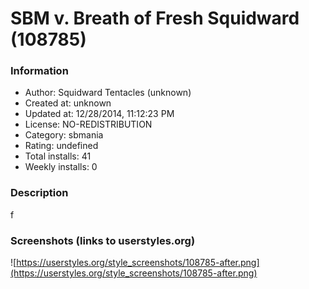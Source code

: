 # SBM v. Breath of Fresh Squidward (108785)

### Information
- Author: Squidward Tentacles (unknown)
- Created at: unknown
- Updated at: 12/28/2014, 11:12:23 PM
- License: NO-REDISTRIBUTION
- Category: sbmania
- Rating: undefined
- Total installs: 41
- Weekly installs: 0


### Description
f


### Screenshots (links to userstyles.org)
![https://userstyles.org/style_screenshots/108785-after.png](https://userstyles.org/style_screenshots/108785-after.png)


